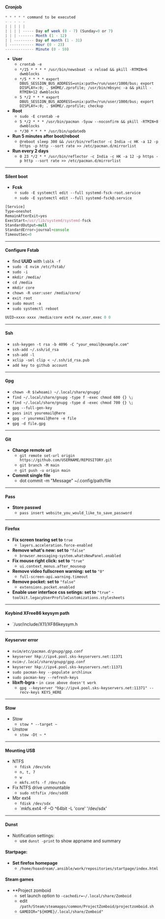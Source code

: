 #### Cronjob
```javascript
* * * * * command to be executed
- - - - -
| | | | |
| | | | ----- Day of week (0 - 7) (Sunday=0 or 7)
| | | ------- Month (1 - 12)
| | --------- Day of month (1 - 31)
| ----------- Hour (0 - 23)
------------- Minute (0 - 59)
```
- **User**
  - `crontab -e`
  - `*/15 * * * * /usr/bin/newsboat -x reload && pkill -RTMIN+6 dwmblocks`
  - `*/5 * * * * export DBUS_SESSION_BUS_ADDRESS=unix:path=/run/user/1000/bus; export DISPLAY=:0; . $HOME/.zprofile; /usr/bin/mbsync -a && pkill -RTMIN+12 dwmblocks`
  - `5 */2 * * * export DBUS_SESSION_BUS_ADDRESS=unix:path=/run/user/1000/bus; export DISPLAY=:0; . $HOME/.zprofile; checkup`
- **Root**
  - `sudo -E crontab -e`
  - `5 */2 * * * /usr/bin/pacman -Syuw --noconfirm && pkill -RTMIN+8 dwmblocks`
  - `*/30 * * * * /usr/bin/updatedb`
- **Run 5 minutes after boot/reboot**
  - `@reboot sleep 300 && /usr/bin/reflector -c India -c HK -a 12 -p https -p http --sort rate >> /etc/pacman.d/mirrorlist`
- **Run every 2 days**
  - `0 23 */2 * * /usr/bin/reflector -c India -c HK -a 12 -p https -p http --sort rate >> /etc/pacman.d/mirrorlist`
---
#### Silent boot
- **Fcsk**
  - `sudo -E systemctl edit --full systemd-fsck-root.service`
  - `sudo -E systemctl edit --full systemd-fsck@.service`
```javascript
[Service]
Type=oneshot
RemainAfterExit=yes
ExecStart=/usr/lib/systemd/systemd-fsck
StandardOutput=null
StandardError=journal+console
TimeoutSec=0
```
---
#### Configure Fstab
  - find **UUID** with `lsblk -f`
  - `sudo -E nvim /etc/fstab/`
  - `sudo -i`
  - `mkdir /media/`
  - `cd /media`
  - `mkdir core`
  - `chown -R user:user /media/core/`
  - `exit root`
  - `sudo mount -a`
  - `sudo systemctl reboot`
```javascript
UUID=xxxx-xxxx /media/core ext4 rw,user,exec 0 0
```
---
#### Ssh
  - `ssh-keygen -t rsa -b 4096 -C "your_email@example.com"`
  - `ssh-add ~/.ssh/id_rsa`
  - `ssh-add -l`
  - `xclip -sel clip < ~/.ssh/id_rsa.pub`
  - `add key to github account`
---
#### Gpg
  - `chown -R $(whoami) ~/.local/share/gnupg/`
  - `find ~/.local/share/gnupg -type f -exec chmod 600 {} \;`
  - `find ~/.local/share/gnupg -type d -exec chmod 700 {} \;`
  - `gpg --full-gen-key`
  - `pass init youremail@here`
  - `gpg -r youremail@here -e file`
  - `gpg -d file.gpg`
---
#### Git
  - **Change remote url**
    - `git remote set-url origin https://github.com/USERNAME/REPOSITORY.git`
    - `git branch -M main`
    - `git push -u origin main`
  - **Commit single file**
    - dot commit -m "Message" ~/.config/path/file
---
#### Pass
  - **Store passwd**
    - `pass insert website_you_would_like_to_save_password`
---
#### Firefox
- **Fix screen tearing set to** `true`
  - `layers.acceleration.force-enabled`
- **Remove what's new: set to** `"false"`
  - `browser.messaging-system.whatsNewPanel.enabled`
- **Fix mouse right click:  set to** `"true"`
  - `ui.context_menus.after_mouseup`
- **Remove video fullscreen warning: set to** `"0"`
  - `full-screen-api.warning.timeout`
- **Remove pocket: set to** `"false"`
  - `extensions.pocket.enabled`
- **Enable user interface css setings: set to** `"true"`
  -`toolkit.legacyUserProfileCustomizations.stylesheets`
---
#### Keybind XFree86 keysym path
- `/usr/include/X11/XF86keysym.h
---
#### Keyserver error
  - `nvim`_`/etc/pacman.d/gnupg/gpg.conf`_
  - `keyserver hkp://ipv4.pool.sks-keyservers.net:11371`
  - `nvim`_`~/.local/share/gnupg/gpg.conf`_
  - `keyserver hkp://ipv4.pool.sks-keyservers.net:11371`
  - `sudo pacman-key --populate archlinux`
  - `sudo pacman-key --refresh-keys`
- **libxft-bgra** - `in case above doesn't work`
  - `gpg --keyserver "hkp://ipv4.pool.sks-keyservers.net:11371" --recv-keys KEYS_HERE`
---
#### Stow
- Stow
  - `stow * --target ~`
- Unstow
  - `stow -Dt ~ *`
---
#### Mounting USB
- NTFS
  - `fdisk /dev/sdx`
  - `n, t, 7`
  - `w`
  - `mkfs.ntfs -f /dev/sdx`
- Fix NTFS drive unmountable
  - `sudo ntfsfix /dev/sddX`
- Mbr ext4
  - `fdisk /dev/sdx`
  - `mkfs.ext4 -F -O ^64bit -L 'core' '/dev/sdx'
---
#### Dunst
- Notification settings:
  - use `dunst -print` to show appname and summary
#### Startpage:
  - **Set firefox homepage**
    - `/home/hoaxdream/.ansible/work/repositories/startpage/index.html`
#### Steam games
  - **Project zomboid
    - set launch option to `-cachedir=~/.local/share/Zomboid`
    - edit `/path/Steam/steamapps/common/ProjectZomboid/projectzomboid.sh`
    - `GAMEDIR="${HOME}/.local/share/Zomboid"`

